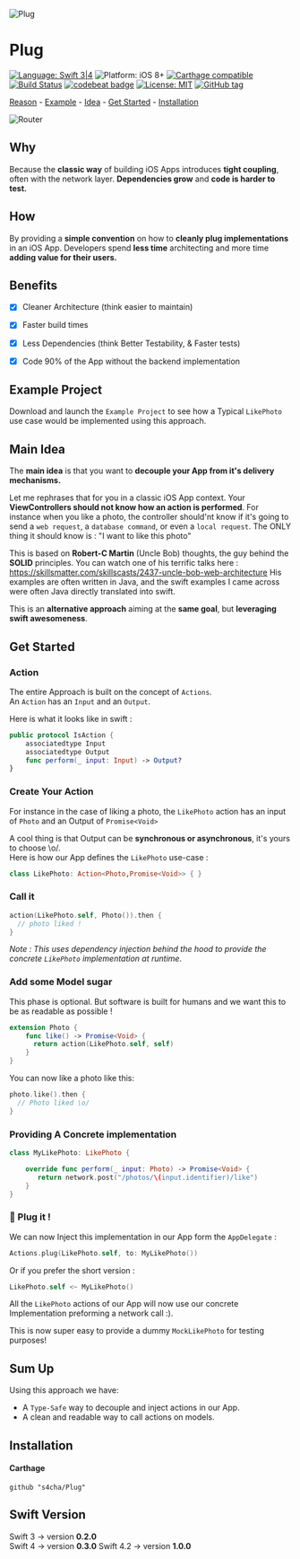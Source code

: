 ![Plug](https://raw.githubusercontent.com/s4cha/Plug/master/banner.png)

# Plug

[![Language: Swift 3|4](https://img.shields.io/badge/language-swift3|4-f48041.svg?style=flat)](https://developer.apple.com/swift)
![Platform: iOS 8+](https://img.shields.io/badge/platform-iOS%208%2B-blue.svg?style=flat)
[![Carthage compatible](https://img.shields.io/badge/Carthage-compatible-4BC51D.svg?style=flat)](https://github.com/Carthage/Carthage)
[![Build Status](https://www.bitrise.io/app/c6d3096518e622f3.svg?token=7QmnkUstRGnMqQ-8eT_h3w)](https://www.bitrise.io/app/c6d3096518e622f3)
[![codebeat badge](https://codebeat.co/badges/5d4c8283-3b5e-431e-a811-c43ae4f75374)](https://codebeat.co/projects/github-com-s4cha-plug-master)
[![License: MIT](http://img.shields.io/badge/license-MIT-lightgrey.svg?style=flat)](https://github.com/freshOS/Arrow/blob/master/LICENSE)
[![GitHub tag](https://img.shields.io/github/release/s4cha/Plug.svg)]()

[Reason](#why) - [Example](#example-project) -  [Idea](#main-idea) - [Get Started](#get-started) - [Installation](#installation)

![Router](https://raw.githubusercontent.com/s4cha/Plug/master/PlugInfographics.png)

## Why
Because the **classic way** of building iOS Apps introduces **tight coupling**, often with the network layer. **Dependencies grow** and **code is harder to test.**

## How
By providing a **simple convention** on how to **cleanly plug implementations** in an iOS App. Developers spend **less time** architecting and more time **adding value for their users.**


## Benefits
- [x] Cleaner Architecture (think easier to maintain)
- [x] Faster build times
- [x] Less Dependencies (think Better Testability, & Faster tests)
- [x] Code 90% of the App without the backend implementation


## Example Project
Download and launch the `Example Project` to see how a Typical `LikePhoto` use case would be implemented using this approach.


## Main Idea
The **main idea** is that you want to **decouple your App from it's delivery mechanisms.**

Let me rephrases that for you in a classic iOS App context.
Your **ViewControllers should not know how an action is performed**. For instance when you like a photo, the controller should'nt know if it's going to send a `web request`, a `database command`, or even a `local request`.
The ONLY thing it should know is : "I want to like this photo"

This is based on **Robert-C Martin** (Uncle Bob) thoughts, the guy behind the **SOLID** principles. You can watch one of his terrific talks here :
https://skillsmatter.com/skillscasts/2437-uncle-bob-web-architecture
His examples are often written in Java, and the swift examples I came across were often Java directly translated into swift.

This is an **alternative approach** aiming at the **same goal**, but **leveraging swift awesomeness**.



## Get Started

### Action
The entire Approach is built on the concept of `Actions`.  
An `Action` has an `Input` and an `Output`.

Here is what it looks like in swift :
```swift
public protocol IsAction {
    associatedtype Input
    associatedtype Output
    func perform(_ input: Input) -> Output?
}
```

### Create Your Action

For instance in the case of liking a photo, the `LikePhoto` action has an input of `Photo` and an Output of `Promise<Void>`

A cool thing is that Output can be **synchronous or asynchronous**, it's yours to choose \o/.  
Here is how our App defines the `LikePhoto` use-case :
```swift
class LikePhoto: Action<Photo,Promise<Void>> { }
```

### Call it
```swift
action(LikePhoto.self, Photo()).then {
  // photo liked !
}
```
*Note : This uses dependency injection behind the hood to provide the concrete `LikePhoto` implementation at runtime*.

### Add some Model sugar
This phase is optional. But software is built for humans and we want this to be as readable as possible !

```swift
extension Photo {
    func like() -> Promise<Void> {
      return action(LikePhoto.self, self)
    }
}
```
You can now like a photo like this:
```swift
photo.like().then {
  // Photo liked \o/
}
```

### Providing A Concrete implementation
```swift
class MyLikePhoto: LikePhoto {

    override func perform(_ input: Photo) -> Promise<Void> {
       return network.post("/photos/\(input.identifier)/like")
    }
}

```

### 🔌 Plug it !
We can now Inject this implementation in our App form the `AppDelegate` :
```swift        
Actions.plug(LikePhoto.self, to: MyLikePhoto())
```
Or if you prefer the short version :
```swift        
LikePhoto.self <~ MyLikePhoto()
```
All the `LikePhoto` actions of our App will now use our concrete Implementation preforming a network call :).

This is now super easy to provide a dummy `MockLikePhoto` for testing purposes!



## Sum Up
Using this approach we have:

- A `Type-Safe` way to decouple and inject actions in our App.
- A clean and readable way to call actions on models.


## Installation
#### Carthage
```
github "s4cha/Plug"
```

## Swift Version
Swift 3 -> version **0.2.0**  
Swift 4 -> version **0.3.0**
Swift 4.2 -> version **1.0.0**
